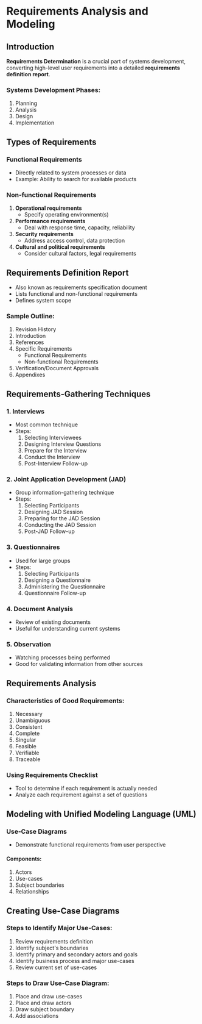 # Requirements Analysis and Modeling

## Introduction

**Requirements Determination** is a crucial part of systems development, converting high-level user requirements into a detailed **requirements definition report**.

### Systems Development Phases:
1. Planning
2. Analysis
3. Design
4. Implementation

## Types of Requirements

### Functional Requirements
- Directly related to system processes or data
- Example: Ability to search for available products

### Non-functional Requirements
1. **Operational requirements**
   - Specify operating environment(s)
2. **Performance requirements**
   - Deal with response time, capacity, reliability
3. **Security requirements**
   - Address access control, data protection
4. **Cultural and political requirements**
   - Consider cultural factors, legal requirements

## Requirements Definition Report

- Also known as requirements specification document
- Lists functional and non-functional requirements
- Defines system scope

### Sample Outline:
1. Revision History
2. Introduction
3. References
4. Specific Requirements
   - Functional Requirements
   - Non-functional Requirements
5. Verification/Document Approvals
6. Appendixes

## Requirements-Gathering Techniques

### 1. Interviews
- Most common technique
- Steps:
  1. Selecting Interviewees
  2. Designing Interview Questions
  3. Prepare for the Interview
  4. Conduct the Interview
  5. Post-Interview Follow-up

### 2. Joint Application Development (JAD)
- Group information-gathering technique
- Steps:
  1. Selecting Participants
  2. Designing JAD Session
  3. Preparing for the JAD Session
  4. Conducting the JAD Session
  5. Post-JAD Follow-up

### 3. Questionnaires
- Used for large groups
- Steps:
  1. Selecting Participants
  2. Designing a Questionnaire
  3. Administering the Questionnaire
  4. Questionnaire Follow-up

### 4. Document Analysis
- Review of existing documents
- Useful for understanding current systems

### 5. Observation
- Watching processes being performed
- Good for validating information from other sources

## Requirements Analysis

### Characteristics of Good Requirements:
1. Necessary
2. Unambiguous
3. Consistent
4. Complete
5. Singular
6. Feasible
7. Verifiable
8. Traceable

### Using Requirements Checklist
- Tool to determine if each requirement is actually needed
- Analyze each requirement against a set of questions

## Modeling with Unified Modeling Language (UML)

### Use-Case Diagrams
- Demonstrate functional requirements from user perspective

#### Components:
1. Actors
2. Use-cases
3. Subject boundaries
4. Relationships

## Creating Use-Case Diagrams

### Steps to Identify Major Use-Cases:
1. Review requirements definition
2. Identify subject's boundaries
3. Identify primary and secondary actors and goals
4. Identify business process and major use-cases
5. Review current set of use-cases

### Steps to Draw Use-Case Diagram:
1. Place and draw use-cases
2. Place and draw actors
3. Draw subject boundary
4. Add associations

